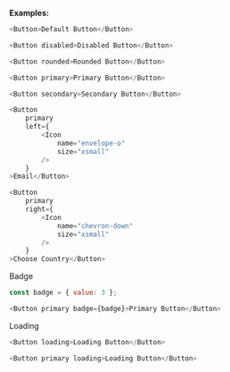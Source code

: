 <b>Examples:</b>

```js
<Button>Default Button</Button>
```

```js
<Button disabled>Disabled Button</Button>
```

```js
<Button rounded>Rounded Button</Button>
```

```js
<Button primary>Primary Button</Button>
```

```js
<Button secondary>Secondary Button</Button>
```

```js
<Button 
    primary
    left={
    	<Icon
            name="envelope-o"
            size="xsmall"
        />
    }
>Email</Button>
```

```js
<Button 
    primary
    right={
    	<Icon
            name="chevron-down"
            size="xsmall"
        />
    }
>Choose Country</Button>
```

Badge

```js
const badge = { value: 3 };

<Button primary badge={badge}>Primary Button</Button>
```

Loading

```js
<Button loading>Loading Button</Button>
```

```js
<Button primary loading>Loading Button</Button>
```